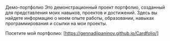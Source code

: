 Демо-портфолио
Это демонстрационный проект портфолио, созданный для представления моих навыков, проектов и достижений. Здесь вы найдете информацию о моем опыте работы, образовании, навыках программирования и ссылки на мои проекты.

Посетите мой портфолио: [https://gennadiipaninov.github.io/Cardfolio/]
